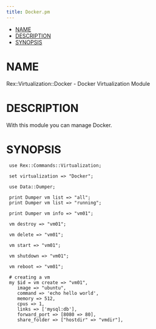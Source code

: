 ```yaml
---
title: Docker.pm
---
```


-   [NAME](#NAME)
-   [DESCRIPTION](#DESCRIPTION)
-   [SYNOPSIS](#SYNOPSIS)

# NAME

Rex::Virtualization::Docker - Docker Virtualization Module

# DESCRIPTION

With this module you can manage Docker.

# SYNOPSIS

     use Rex::Commands::Virtualization;
       
     set virtualization => "Docker";
       
     use Data::Dumper;  
      
     print Dumper vm list => "all";
     print Dumper vm list => "running";
     
     print Dumper vm info => "vm01";
       
     vm destroy => "vm01";
       
     vm delete => "vm01"; 
        
     vm start => "vm01";
       
     vm shutdown => "vm01";
       
     vm reboot => "vm01";
       
     # creating a vm 
     my $id = vm create => "vm01",
        image => "ubuntu",
        command => 'echo hello world',
        memory => 512,
        cpus => 1,
        links => ['mysql:db'],
        forward_port => [8080 => 80],
        share_folder => ["hostdir" => "vmdir"],
